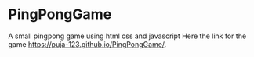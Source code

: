 # PingPongGame
A small pingpong game using html css and javascript
Here the link for the game https://puja-123.github.io/PingPongGame/.
